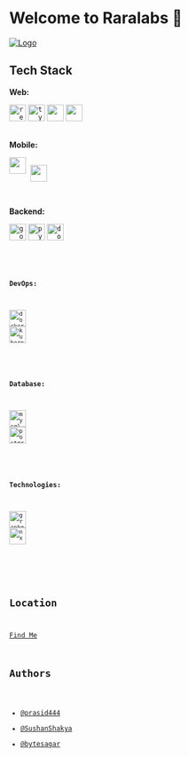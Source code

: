 # Welcome to Raralabs 👋

[![Logo](https://uploads-ssl.webflow.com/620a1fd6507b821e7b314ba3/620b6d03295fd06f2dd10d75_raralogo.png)](https://raralabs.com)

## Tech Stack

**Web:** 
<div>
<code><img height="30" alt="react" src="https://badges.aleen42.com/src/react.svg"></code>
<code><img height="30" alt="typescript" src="https://badges.aleen42.com/src/typescript.svg"></code>
<code><img height="30" src="https://badges.aleen42.com/src/vitejs.svg"></code>
<code><img height="30" src="https://img.shields.io/badge/Next-black?style=for-the-badge&logo=next.js&logoColor=white" ></code>
</div>
<br />


**Mobile:** 
<div style=" display:flex; gap:5px">
<code><img align="left" src="https://img.shields.io/badge/Flutter-black?style=plastic&logo=flutter&logoColor=1389FD" height=30></code>

<code>[<img align="left" src="https://img.shields.io/badge/React%20Native-black?style=plastic&logo=react" height=30>](https://reactnative.dev/)</code>
</div>
<br />



**Backend:** 
<div>
<code><img height="30" alt="golang" src="https://badges.aleen42.com/src/golang.svg"></code>
<code><img height="30" alt="python" src="https://badges.aleen42.com/src/python.svg"></code>
<code><img height="30" alt="dot net" src="https://img.shields.io/badge/.NET-5C2D91?style=for-the-badge&logo=.net&logoColor=white">
</div>
<br />


**DevOps:**  
<div>
<code><img height="30" alt="docker" src="https://badges.aleen42.com/src/docker.svg"></code>
<code><img height="30" alt="kubernetes" src="https://img.shields.io/badge/kubernetes-%23326ce5.svg?style=for-the-badge&logo=kubernetes&logoColor=white"></code>
</div>
<br />

**Database:**  
<div>
<code><img height="30" alt="mysql" src="https://img.shields.io/badge/mysql-%2300f.svg?style=for-the-badge&logo=mysql&logoColor=white"></code>
<code><img height="30" alt="postgres" src="https://img.shields.io/badge/postgres-%23316192.svg?style=for-the-badge&logo=postgresql&logoColor=white"></code>
</div>
<br />

**Technologies:**  
<div>
<code><img height="30" alt="graphql" src="https://img.shields.io/badge/-GraphQL-E10098?style=for-the-badge&logo=graphql&logoColor=white"></code>
<code><img height="30" alt="nx" src="https://img.shields.io/badge/nx-143055?style=for-the-badge&logo=nx&logoColor=white"></code>


</div>
<br />



## Location

[Find Me](https://g.page/rara-labs?share)
<br />

## Authors

- [@prasid444](https://www.github.com/prasid444)
- [@SushanShakya](https://www.github.com/SushanShakya)
- [@bytesagar](https://www.github.com/bytesagar)

